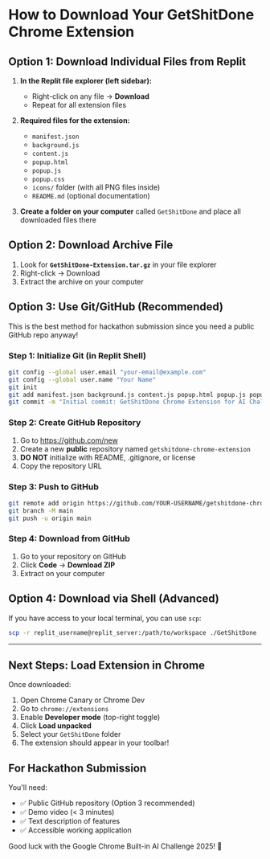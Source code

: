 # How to Download Your GetShitDone Chrome Extension

## Option 1: Download Individual Files from Replit

1. **In the Replit file explorer (left sidebar):**
   - Right-click on any file → **Download**
   - Repeat for all extension files

2. **Required files for the extension:**
   - `manifest.json`
   - `background.js`
   - `content.js`
   - `popup.html`
   - `popup.js`
   - `popup.css`
   - `icons/` folder (with all PNG files inside)
   - `README.md` (optional documentation)

3. **Create a folder on your computer** called `GetShitDone` and place all downloaded files there

## Option 2: Download Archive File

1. Look for **`GetShitDone-Extension.tar.gz`** in your file explorer
2. Right-click → Download
3. Extract the archive on your computer

## Option 3: Use Git/GitHub (Recommended)

This is the best method for hackathon submission since you need a public GitHub repo anyway!

### Step 1: Initialize Git (in Replit Shell)
```bash
git config --global user.email "your-email@example.com"
git config --global user.name "Your Name"
git init
git add manifest.json background.js content.js popup.html popup.js popup.css icons/ README.md .gitignore
git commit -m "Initial commit: GetShitDone Chrome Extension for AI Challenge 2025"
```

### Step 2: Create GitHub Repository
1. Go to https://github.com/new
2. Create a new **public** repository named `getshitdone-chrome-extension`
3. **DO NOT** initialize with README, .gitignore, or license
4. Copy the repository URL

### Step 3: Push to GitHub
```bash
git remote add origin https://github.com/YOUR-USERNAME/getshitdone-chrome-extension.git
git branch -M main
git push -u origin main
```

### Step 4: Download from GitHub
1. Go to your repository on GitHub
2. Click **Code** → **Download ZIP**
3. Extract on your computer

## Option 4: Download via Shell (Advanced)

If you have access to your local terminal, you can use `scp`:

```bash
scp -r replit_username@replit_server:/path/to/workspace ./GetShitDone
```

---

## Next Steps: Load Extension in Chrome

Once downloaded:

1. Open Chrome Canary or Chrome Dev
2. Go to `chrome://extensions`
3. Enable **Developer mode** (top-right toggle)
4. Click **Load unpacked**
5. Select your `GetShitDone` folder
6. The extension should appear in your toolbar!

## For Hackathon Submission

You'll need:
- ✅ Public GitHub repository (Option 3 recommended)
- ✅ Demo video (< 3 minutes)
- ✅ Text description of features
- ✅ Accessible working application

Good luck with the Google Chrome Built-in AI Challenge 2025! 🚀
